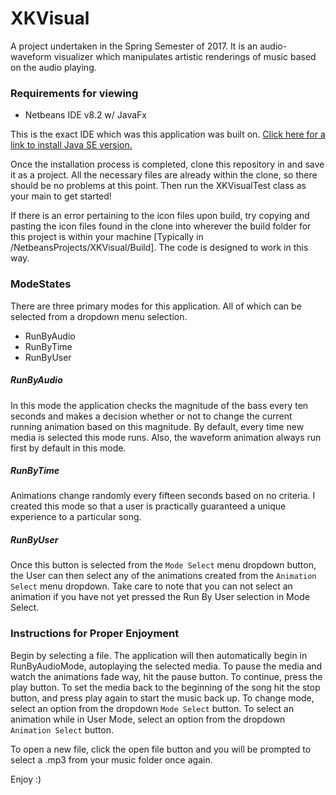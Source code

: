 # XKVisual
A project undertaken in the Spring Semester of 2017.
It is an audio-waveform visualizer which manipulates artistic renderings of music based on the audio playing.

### Requirements for viewing

* Netbeans IDE v8.2 w/ JavaFx

This is the exact IDE which was this application was built on.  [Click here for a link to install Java SE version.](https://netbeans.org/downloads/)

Once the installation process is completed, clone this repository in and save it as a project.  All the necessary files are already
within the clone, so there should be no problems at this point.  Then run the XKVisualTest class as your main to get started!

If there is an error pertaining to the icon files upon build, try copying and pasting the icon files found in the clone into wherever
the build folder for this project is within your machine [Typically in /NetbeansProjects/XKVisual/Build].  The code is designed to work
in this way.

### ModeStates

There are three primary modes for this application.  All of which can be selected from a dropdown menu selection.
* RunByAudio
* RunByTime
* RunByUser

##### RunByAudio
In this mode the application checks the magnitude of the bass every ten seconds and makes a decision whether or not to change the current
running animation based on this magnitude.  By default, every time new media is selected this mode runs.  Also, the waveform animation
always run first by default in this mode.

##### RunByTime
Animations change randomly every fifteen seconds based on no criteria.  I created this mode so that a user is practically guaranteed a
unique experience to a particular song.

##### RunByUser
Once this button is selected from the `Mode Select` menu dropdown button, the User can then select any of the animations created from the
`Animation Select` menu dropdown.  Take care to note that you can not select an animation if you have not yet pressed the Run By User selection in Mode Select.

### Instructions for Proper Enjoyment

Begin by selecting a file.  The application will then automatically begin in RunByAudioMode, autoplaying the selected media.  To pause
the media and watch the animations fade way, hit the pause button.  To continue, press the play button.  To set the media back to the
beginning of the song hit the stop button, and press play again to start the music back up.  To change mode, select an option from the 
dropdown `Mode Select` button.  To select an animation while in User Mode, select an option from the dropdown `Animation Select` button.

To open a new file, click the open file button and you will be prompted to select a .mp3 from your music folder once again.

Enjoy :)
